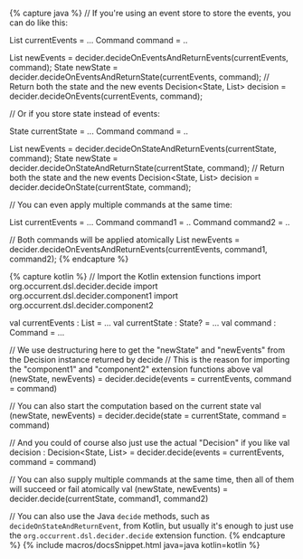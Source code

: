 {% capture java %}
// If you're using an event store to store the events, you can do like this: 

List<Event> currentEvents = ...
Command command = ..

List<Event> newEvents = decider.decideOnEventsAndReturnEvents(currentEvents, command);
State newState = decider.decideOnEventsAndReturnState(currentEvents, command);
// Return both the state and the new events
Decision<State, List<Event>> decision = decider.decideOnEvents(currentEvents, command);

// Or if you store state instead of events:

State currentState = ...
Command command = ..

List<Event> newEvents = decider.decideOnStateAndReturnEvents(currentState, command);
State newState = decider.decideOnStateAndReturnState(currentState, command);
// Return both the state and the new events
Decision<State, List<Event>> decision = decider.decideOnState(currentState, command);

// You can even apply multiple commands at the same time:

List<Event> currentEvents = ...
Command command1 = ..
Command command2 = ..

// Both commands will be applied atomically
List<Event> newEvents = decider.decideOnEventsAndReturnEvents(currentEvents, command1, command2);
{% endcapture %}

{% capture kotlin %}
// Import the Kotlin extension functions
import org.occurrent.dsl.decider.decide
import org.occurrent.dsl.decider.component1
import org.occurrent.dsl.decider.component2

val currentEvents : List<Event> = ...
val currentState : State? = ...
val command : Command = ...

// We use destructuring here to get the "newState" and "newEvents" from the Decision instance returned by decide
// This is the reason for importing the "component1" and "component2" extension functions above 
val (newState, newEvents) = decider.decide(events = currentEvents, command = command)

// You can also start the computation based on the current state
val (newState, newEvents) = decider.decide(state = currentState, command = command)

// And you could of course also just use the actual "Decision" if you like
val decision : Decision<State, List<Event>> = decider.decide(events = currentEvents, command = command)

// You can also supply multiple commands at the same time, then all of them will succeed or fail atomically
val (newState, newEvents) = decider.decide(currentState, command1, command2)

// You can also use the Java <code>decide</code> methods, such as <code>decideOnStateAndReturnEvent</code>, from Kotlin, but usually it's enough to just use the <code>org.occurrent.dsl.decider.decide</code> extension function.
{% endcapture %}
{% include macros/docsSnippet.html java=java kotlin=kotlin %}
